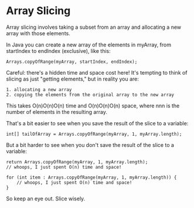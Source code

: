 # Array Slicing

Array slicing involves taking a subset from an array and allocating a new array with those elements.

In Java you can create a new array of the elements in myArray, from startIndex to endIndex (exclusive), like this:
```
Arrays.copyOfRange(myArray, startIndex, endIndex);
```

Careful: there's a hidden time and space cost here! It's tempting to think of slicing as just 
"getting elements," but in reality you are:
```
1. allocating a new array
2. copying the elements from the original array to the new array
```

This takes O(n)O(n)O(n) time and O(n)O(n)O(n) space, where nnn is the number of elements in the 
resulting array.

That's a bit easier to see when you save the result of the slice to a variable:
```
int[] tailOfArray = Arrays.copyOfRange(myArray, 1, myArray.length);
```

But a bit harder to see when you don't save the result of the slice to a variable:

```
return Arrays.copyOfRange(myArray, 1, myArray.length);
// whoops, I just spent O(n) time and space!
```

```
for (int item : Arrays.copyOfRange(myArray, 1, myArray.length)) {
    // whoops, I just spent O(n) time and space!
}
```

So keep an eye out. Slice wisely. 

